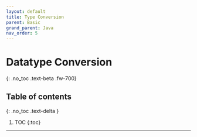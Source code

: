 ```yaml
---
layout: default
title: Type Conversion
parent: Basic
grand_parent: Java
nav_order: 5
---
```


# Datatype Conversion
{: .no_toc .text-beta .fw-700}

## Table of contents
{: .no_toc .text-delta }

1. TOC
{:toc}

---
